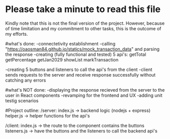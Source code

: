 # Please take a minute to read this file

Kindly note that this is not the final version of the project. However, because of time limitation and my commitment to other tasks, this is the outcome of my efforts.

#what's done:
-connectetivity establishment 
-calling "https://oaosman84.github.io/statics/mock_transaction_data" and parsing the response
-creating (fully functional and tested) 5 api's:
getTotal
getPercentage 
getJan2029
showList
markTransaction

-creating 5 buttons and listeners to call the api's from the client
-client sends requests to the server and receive response successfully without catching any errors

#what's NOT done:
-displaying the response recieved from the server to the user in React components
-revamping for the frontend and UX
-adding unit testig scenarios

#Project outline:
/server:
index.js -> backend logic (nodejs + express)
helper.js -> helper functions for the api's

/client:
index.js -> the route to the component contains the buttons
listeners.js -> have the buttons and the listeners to call the backend api's

